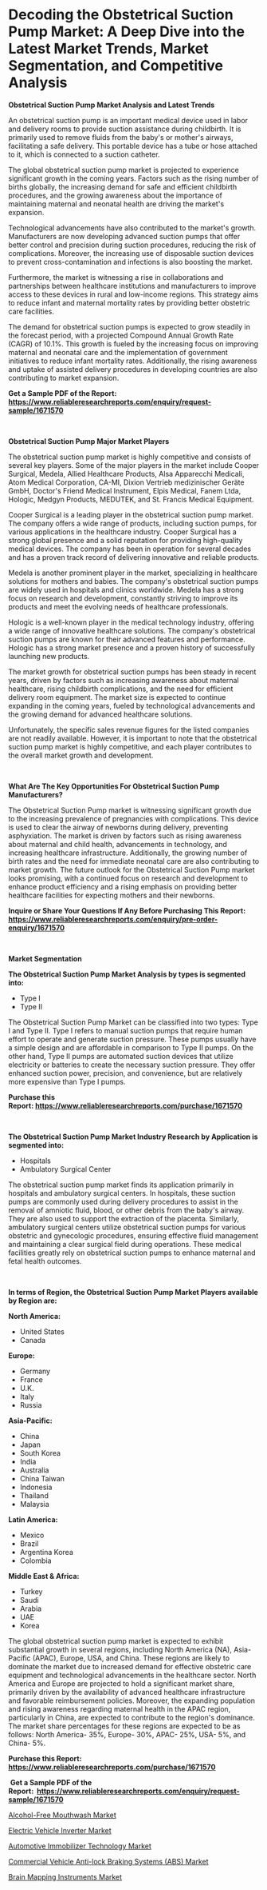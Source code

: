 <p><h1>Decoding the Obstetrical Suction Pump Market: A Deep Dive into the Latest Market Trends, Market Segmentation, and Competitive Analysis</h1></p><p><strong>Obstetrical Suction Pump Market Analysis and Latest Trends</strong></p>
<p><p>An obstetrical suction pump is an important medical device used in labor and delivery rooms to provide suction assistance during childbirth. It is primarily used to remove fluids from the baby's or mother's airways, facilitating a safe delivery. This portable device has a tube or hose attached to it, which is connected to a suction catheter.</p><p>The global obstetrical suction pump market is projected to experience significant growth in the coming years. Factors such as the rising number of births globally, the increasing demand for safe and efficient childbirth procedures, and the growing awareness about the importance of maintaining maternal and neonatal health are driving the market's expansion.</p><p>Technological advancements have also contributed to the market's growth. Manufacturers are now developing advanced suction pumps that offer better control and precision during suction procedures, reducing the risk of complications. Moreover, the increasing use of disposable suction devices to prevent cross-contamination and infections is also boosting the market.</p><p>Furthermore, the market is witnessing a rise in collaborations and partnerships between healthcare institutions and manufacturers to improve access to these devices in rural and low-income regions. This strategy aims to reduce infant and maternal mortality rates by providing better obstetric care facilities.</p><p>The demand for obstetrical suction pumps is expected to grow steadily in the forecast period, with a projected Compound Annual Growth Rate (CAGR) of 10.1%. This growth is fueled by the increasing focus on improving maternal and neonatal care and the implementation of government initiatives to reduce infant mortality rates. Additionally, the rising awareness and uptake of assisted delivery procedures in developing countries are also contributing to market expansion.</p></p>
<p><strong>Get a Sample PDF of the Report:&nbsp; <a href="https://www.reliableresearchreports.com/enquiry/request-sample/1671570">https://www.reliableresearchreports.com/enquiry/request-sample/1671570</a></strong></p>
<p>&nbsp;</p>
<p><strong>Obstetrical Suction Pump Major Market Players</strong></p>
<p><p>The obstetrical suction pump market is highly competitive and consists of several key players. Some of the major players in the market include Cooper Surgical, Medela, Allied Healthcare Products, Alsa Apparecchi Medicali, Atom Medical Corporation, CA-MI, Dixion Vertrieb medizinischer Geräte GmbH, Doctor's Friend Medical Instrument, Elpis Medical, Fanem Ltda, Hologic, Medgyn Products, MEDUTEK, and St. Francis Medical Equipment.</p><p>Cooper Surgical is a leading player in the obstetrical suction pump market. The company offers a wide range of products, including suction pumps, for various applications in the healthcare industry. Cooper Surgical has a strong global presence and a solid reputation for providing high-quality medical devices. The company has been in operation for several decades and has a proven track record of delivering innovative and reliable products.</p><p>Medela is another prominent player in the market, specializing in healthcare solutions for mothers and babies. The company's obstetrical suction pumps are widely used in hospitals and clinics worldwide. Medela has a strong focus on research and development, constantly striving to improve its products and meet the evolving needs of healthcare professionals.</p><p>Hologic is a well-known player in the medical technology industry, offering a wide range of innovative healthcare solutions. The company's obstetrical suction pumps are known for their advanced features and performance. Hologic has a strong market presence and a proven history of successfully launching new products.</p><p>The market growth for obstetrical suction pumps has been steady in recent years, driven by factors such as increasing awareness about maternal healthcare, rising childbirth complications, and the need for efficient delivery room equipment. The market size is expected to continue expanding in the coming years, fueled by technological advancements and the growing demand for advanced healthcare solutions.</p><p>Unfortunately, the specific sales revenue figures for the listed companies are not readily available. However, it is important to note that the obstetrical suction pump market is highly competitive, and each player contributes to the overall market growth and development.</p></p>
<p>&nbsp;</p>
<p><strong>What Are The Key Opportunities For Obstetrical Suction Pump Manufacturers?</strong></p>
<p><p>The Obstetrical Suction Pump market is witnessing significant growth due to the increasing prevalence of pregnancies with complications. This device is used to clear the airway of newborns during delivery, preventing asphyxiation. The market is driven by factors such as rising awareness about maternal and child health, advancements in technology, and increasing healthcare infrastructure. Additionally, the growing number of birth rates and the need for immediate neonatal care are also contributing to market growth. The future outlook for the Obstetrical Suction Pump market looks promising, with a continued focus on research and development to enhance product efficiency and a rising emphasis on providing better healthcare facilities for expecting mothers and their newborns.</p></p>
<p><strong>Inquire or Share Your Questions If Any Before Purchasing This Report: <a href="https://www.reliableresearchreports.com/enquiry/pre-order-enquiry/1671570">https://www.reliableresearchreports.com/enquiry/pre-order-enquiry/1671570</a></strong></p>
<p>&nbsp;</p>
<p><strong>Market Segmentation</strong></p>
<p><strong>The Obstetrical Suction Pump Market Analysis by types is segmented into:</strong></p>
<p><ul><li>Type I</li><li>Type II</li></ul></p>
<p><p>The Obstetrical Suction Pump Market can be classified into two types: Type I and Type II. Type I refers to manual suction pumps that require human effort to operate and generate suction pressure. These pumps usually have a simple design and are affordable in comparison to Type II pumps. On the other hand, Type II pumps are automated suction devices that utilize electricity or batteries to create the necessary suction pressure. They offer enhanced suction power, precision, and convenience, but are relatively more expensive than Type I pumps.</p></p>
<p><strong>Purchase this Report:&nbsp;<a href="https://www.reliableresearchreports.com/purchase/1671570">https://www.reliableresearchreports.com/purchase/1671570</a></strong></p>
<p>&nbsp;</p>
<p><strong>The Obstetrical Suction Pump Market Industry Research by Application is segmented into:</strong></p>
<p><ul><li>Hospitals</li><li>Ambulatory Surgical Center</li></ul></p>
<p><p>The obstetrical suction pump market finds its application primarily in hospitals and ambulatory surgical centers. In hospitals, these suction pumps are commonly used during delivery procedures to assist in the removal of amniotic fluid, blood, or other debris from the baby's airway. They are also used to support the extraction of the placenta. Similarly, ambulatory surgical centers utilize obstetrical suction pumps for various obstetric and gynecologic procedures, ensuring effective fluid management and maintaining a clear surgical field during operations. These medical facilities greatly rely on obstetrical suction pumps to enhance maternal and fetal health outcomes.</p></p>
<p>&nbsp;</p>
<p><strong>In terms of Region, the Obstetrical Suction Pump Market Players available by Region are:</strong></p>
<p>
    <p> <strong> North America: </strong>
        <ul>
            <li>United States</li>
            <li>Canada</li>
        </ul>
        </p> 
    <p> <strong> Europe: </strong>
        <ul>
            <li>Germany</li>
            <li>France</li>
            <li>U.K.</li>
            <li>Italy</li>
            <li>Russia</li>
        </ul>
        </p> 
    <p> <strong> Asia-Pacific: </strong>
        <ul>
            <li>China</li>
            <li>Japan</li>
            <li>South Korea</li>
            <li>India</li>
            <li>Australia</li>
            <li>China Taiwan</li>
            <li>Indonesia</li>
            <li>Thailand</li>
            <li>Malaysia</li>
        </ul>
        </p> 
    <p> <strong> Latin America: </strong>
        <ul>
            <li>Mexico</li>
            <li>Brazil</li>
            <li>Argentina Korea</li>
            <li>Colombia</li>
        </ul>
        </p> 
    <p> <strong> Middle East & Africa: </strong>
        <ul>
            <li>Turkey</li>
            <li>Saudi</li>
            <li>Arabia</li>
            <li>UAE</li>
            <li>Korea</li>
        </ul>
    </p>
    </p>
<p><p>The global obstetrical suction pump market is expected to exhibit substantial growth in several regions, including North America (NA), Asia-Pacific (APAC), Europe, USA, and China. These regions are likely to dominate the market due to increased demand for effective obstetric care equipment and technological advancements in the healthcare sector. North America and Europe are projected to hold a significant market share, primarily driven by the availability of advanced healthcare infrastructure and favorable reimbursement policies. Moreover, the expanding population and rising awareness regarding maternal health in the APAC region, particularly in China, are expected to contribute to the region's dominance. The market share percentages for these regions are expected to be as follows: North America- 35%, Europe- 30%, APAC- 25%, USA- 5%, and China- 5%.</p></p>
<p><strong>Purchase this Report: <a href="https://www.reliableresearchreports.com/purchase/1671570">https://www.reliableresearchreports.com/purchase/1671570</a></strong></p>
<p>&nbsp;<strong>Get a Sample PDF of the Report:&nbsp;&nbsp;<a href="https://www.reliableresearchreports.com/enquiry/request-sample/1671570">https://www.reliableresearchreports.com/enquiry/request-sample/1671570</a></strong></p>
<p><strong></strong></p>
<p><p><a href="https://medium.com/@taraktanay7654/alcohol-free-mouthwash-market-trends-and-market-analysis-forecasted-for-period-2023-2030-56e4e772c9c6">Alcohol-Free Mouthwash Market</a></p><p><a href="https://www.linkedin.com/pulse/electric-vehicle-inverter-market-size-growth-forecast-from-2023/">Electric Vehicle Inverter Market</a></p><p><a href="https://www.linkedin.com/pulse/automotive-immobilizer-technology-market/">Automotive Immobilizer Technology Market</a></p><p><a href="https://www.linkedin.com/pulse/decoding-commercial-vehicle-anti-lock-braking-systems/">Commercial Vehicle Anti-lock Braking Systems (ABS) Market</a></p><p><a href="https://medium.com/@jinkhatum1452/analyzing-brain-mapping-instruments-market-global-industry-perspective-and-forecast-2023-to-2030-136dfbc6f6d5">Brain Mapping Instruments Market</a></p></p>